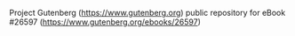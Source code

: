 Project Gutenberg (https://www.gutenberg.org) public repository for eBook #26597 (https://www.gutenberg.org/ebooks/26597)
